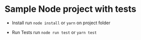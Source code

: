 # Sample Node project with tests

- Install
  run `node install` or `yarn` on project folder

- Run Tests
  run `node run test` or `yarn test`
